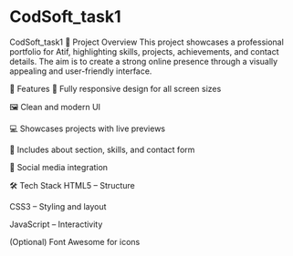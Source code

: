 # CodSoft_task1

CodSoft_task1
📁 Project Overview This project showcases a professional portfolio for Atif, highlighting skills, projects, achievements, and contact details. The aim is to create a strong online presence through a visually appealing and user-friendly interface.

🚀 Features 📱 Fully responsive design for all screen sizes

🖼️ Clean and modern UI

💻 Showcases projects with live previews

📇 Includes about section, skills, and contact form

🔗 Social media integration

🛠️ Tech Stack HTML5 – Structure

CSS3 – Styling and layout

JavaScript – Interactivity

(Optional) Font Awesome for icons
